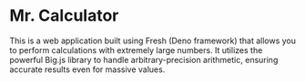 # Mr. Calculator
This is a web application built using Fresh (Deno framework) that allows you to perform calculations with extremely large numbers. It utilizes the powerful Big.js library to handle arbitrary-precision arithmetic, ensuring accurate results even for massive values.